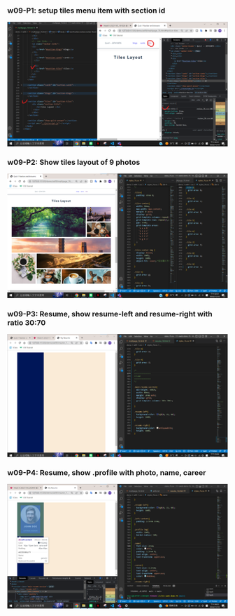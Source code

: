### w09-P1: setup tiles menu item with section id
![](./p1.png)

### w09-P2: Show tiles layout of 9 photos
![](./p2.png)

### w09-P3: Resume, show resume-left and resume-right with ratio 30:70
![](./p3.png)

### w09-P4: Resume, show .profile with photo, name, career
![](./p4.png)